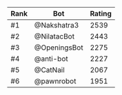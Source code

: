 Rank|Bot|Rating
---|---|---
#1|@Nakshatra3|2539
#2|@NilatacBot|2443
#3|@OpeningsBot|2275
#4|@anti-bot|2227
#5|@CatNail|2067
#6|@pawnrobot|1951
